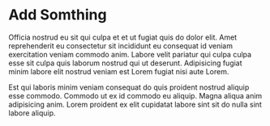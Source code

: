 # Add Somthing

Officia nostrud eu sit qui culpa et et ut fugiat quis do dolor elit. Amet reprehenderit eu consectetur sit incididunt eu consequat id veniam exercitation veniam commodo anim. Labore velit pariatur qui culpa culpa esse sit culpa quis laborum nostrud qui ut deserunt. Adipisicing fugiat minim labore elit nostrud veniam est Lorem fugiat nisi aute Lorem.

Est qui laboris minim veniam consequat do quis proident nostrud aliquip esse commodo. Commodo ut ex id commodo eu aliquip. Magna aliqua anim adipisicing anim. Lorem proident ex elit cupidatat labore sint sit do nulla sint labore aliquip.